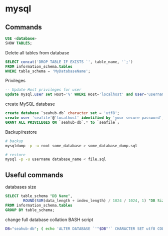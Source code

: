 # mysql

## Commands

```SQL
USE <database>
SHOW TABLES;
```

Delete all tables from database

```SQL
SELECT concat('DROP TABLE IF EXISTS `', table_name, '`;')
FROM information_schema.tables
WHERE table_schema = 'MyDatabaseName';
```

Privileges

```SQL
-- Update Host privileges for user
update mysql.user set Host='%' WHERE Host='localhost' and User='username';
```

create MySQL database

```SQL
create database `seahub-db` character set = 'utf8';
create user 'seafile'@'localhost' identified by 'your secure password';
GRANT ALL PRIVILEGES ON `seahub-db`.* to `seafile`;
```

Backup/restore

```bash
# backup
mysqldump -p -u root some_database > some_database_dump.sql

# restore
mysql -p -u username database_name < file.sql
```

## Useful commands

databases size

```SQL
SELECT table_schema "DB Name",
        ROUND(SUM(data_length + index_length) / 1024 / 1024, 1) "DB Size in MB" 
FROM information_schema.tables 
GROUP BY table_schema; 
```

change full database collation BASH script

```bash
DB="seahub-db"; ( echo 'ALTER DATABASE `'"$DB"'` CHARACTER SET utf8 COLLATE utf8_general_ci;'; mysql "$DB" -e "SHOW TABLES" --batch --skip-column-names | xargs -I{} echo 'ALTER TABLE `'{}'` CONVERT TO CHARACTER SET utf8 COLLATE utf8_general_ci;' ) | mysql "$DB"
```